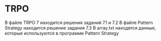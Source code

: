 # TRPO
В файле TRPO 7 находится решения заданий 7.1 и 7.2
В файле Pattern Strategy находится решение задания 7.3
В array.txt находятся данные, которые используются в программе Pattern Strategy
